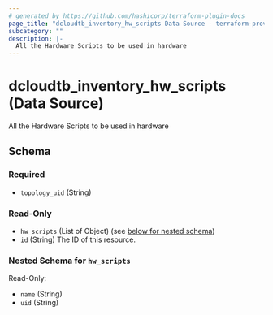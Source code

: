 ```yaml
---
# generated by https://github.com/hashicorp/terraform-plugin-docs
page_title: "dcloudtb_inventory_hw_scripts Data Source - terraform-provider-dcloudtb"
subcategory: ""
description: |-
  All the Hardware Scripts to be used in hardware
---
```


# dcloudtb_inventory_hw_scripts (Data Source)

All the Hardware Scripts to be used in hardware



<!-- schema generated by tfplugindocs -->
## Schema

### Required

- `topology_uid` (String)

### Read-Only

- `hw_scripts` (List of Object) (see [below for nested schema](#nestedatt--hw_scripts))
- `id` (String) The ID of this resource.

<a id="nestedatt--hw_scripts"></a>
### Nested Schema for `hw_scripts`

Read-Only:

- `name` (String)
- `uid` (String)


